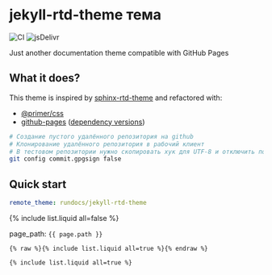 # jekyll-rtd-theme тема

![CI](https://github.com/rundocs/jekyll-rtd-theme/workflows/CI/badge.svg?branch=develop)
![jsDelivr](https://data.jsdelivr.com/v1/package/gh/rundocs/jekyll-rtd-theme/badge)

Just another documentation theme compatible with GitHub Pages

## What it does?

This theme is inspired by [sphinx-rtd-theme](https://github.com/readthedocs/sphinx_rtd_theme) and refactored with:

- [@primer/css](https://github.com/primer/css)
- [github-pages](https://github.com/github/pages-gem) ([dependency versions](https://pages.github.com/versions/))

``` bash
# Создание пустого удалённого репозитория на github
# Клонирование удалённого репозитория в рабочий клиент
# В тестовом репозитории нужно скопировать хук для UTF-8 и отключить подпись
git config commit.gpgsign false
```

## Quick start

```yml
remote_theme: rundocs/jekyll-rtd-theme
```

{% include list.liquid all=false %}


page_path: `{{ page.path }}`

```
{% raw %}{% include list.liquid all=true %}{% endraw %}

{% include list.liquid all=true %}
```
